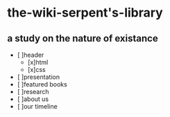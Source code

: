 # the-wiki-serpent's-library

## a study on the nature of existance

- [ ]header
  - [x]html
  - [x]css
- [ ]presentation
- [ ]featured books
- [ ]research
- [ ]about us
- [ ]our timeline
